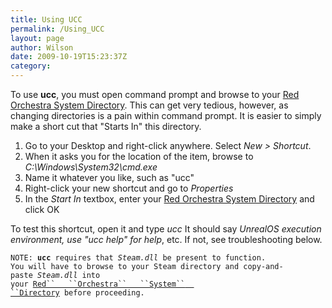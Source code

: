 ```yaml
---
title: Using UCC
permalink: /Using_UCC
layout: page
author: Wilson
date: 2009-10-19T15:23:37Z
category: 
---
```

To use **ucc**, you must open command prompt and browse to your [Red
Orchestra System Directory](Game_Paths "wikilink"). This can get very
tedious, however, as changing directories is a pain within command
prompt. It is easier to simply make a short cut that "Starts In" this
directory.

1.  Go to your Desktop and right-click anywhere. Select *New \>
    Shortcut*.
2.  When it asks you for the location of the item, browse to
    *C:\\Windows\\System32\\cmd.exe*
3.  Name it whatever you like, such as "ucc"
4.  Right-click your new shortcut and go to *Properties*
5.  In the *Start In* textbox, enter your [Red Orchestra System
    Directory](Game_Paths "wikilink") and click OK

To test this shortcut, open it and type *ucc* It should say *UnrealOS
execution environment, use "ucc help" for help*, etc. If not, see
troubleshooting below.

`NOTE: `**`ucc`**` requires that `*`Steam.dll`*` be present to function.`  
`You will have to browse to your Steam directory and copy-and-paste `*`Steam.dll`*` into `  
`your `[`Red``   ``Orchestra``   ``System`` 
 ``Directory`](Game_Paths "wikilink")` before proceeding.`

